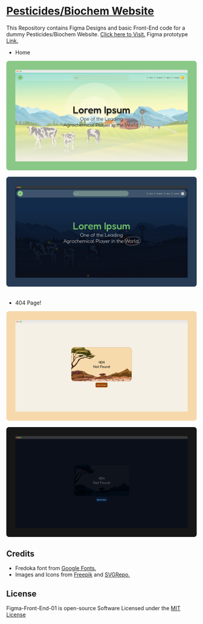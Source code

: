 # [Pesticides/Biochem Website](https://praashoo7.github.io/Figma-Front-End-01/)

This Repository contains Figma Designs and basic Front-End code for a dummy Pesticides/Biochem Website. [Click here to Visit.](https://praashoo7.github.io/Figma-Front-End-01/) Figma prototype [Link.](https://www.figma.com/proto/0qmEglGerkhl45sQ9g64Ca/Figma-Front-End-01?page-id=0%3A1&node-id=2-3171&p=f&viewport=446%2C158%2C0.08&t=KpkTHzXiq51cUTL8-1&scaling=min-zoom&content-scaling=fixed&starting-point-node-id=2%3A3171)<br>

- Home

![HomeImage](imgs/ReadMe-ImageHomeL.png)

![HomeImageC](imgs/ReadMe-ImageHomeD.png)<br><br>

- 404 Page!

![404Image](imgs/ReadMe-Image404L.png)

![4040ImageC](imgs/ReadMe-Image404D.png)<br>


## Credits

  - Fredoka font from [Google Fonts.](https://fonts.google.com/specimen/Fredoka?preview.text=At%20the%20first%20page%20choose%20a%20card%20in%20your%20mind.&query=Fredoka&stroke=Sans+Serif)
  - Images and Icons from [Freepik](https://www.freepik.com/) and [SVGRepo.](https://www.svgrepo.com/)


## License

Figma-Front-End-01 is open-source Software Licensed under the [MIT License](https://github.com/Praashoo7/Figma-Front-End-01/blob/main/LICENSE)
